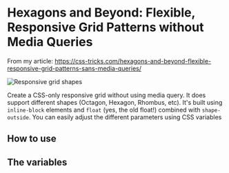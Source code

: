 # Hexagons and Beyond: Flexible, Responsive Grid Patterns without Media Queries
From my article: https://css-tricks.com/hexagons-and-beyond-flexible-responsive-grid-patterns-sans-media-queries/

![Responsive grid shapes](https://css-tricks.com/wp-content/uploads/2021/05/featured-image.png)

Create a CSS-only responsive grid without using media query. It does support different shapes (Octagon, Hexagon, Rhombus, etc). It's built using `inline-block` elements and `float` (yes, the old float!) combined with `shape-outside`. You can easily adjust the different parameters using CSS variables

## How to use

## The variables

